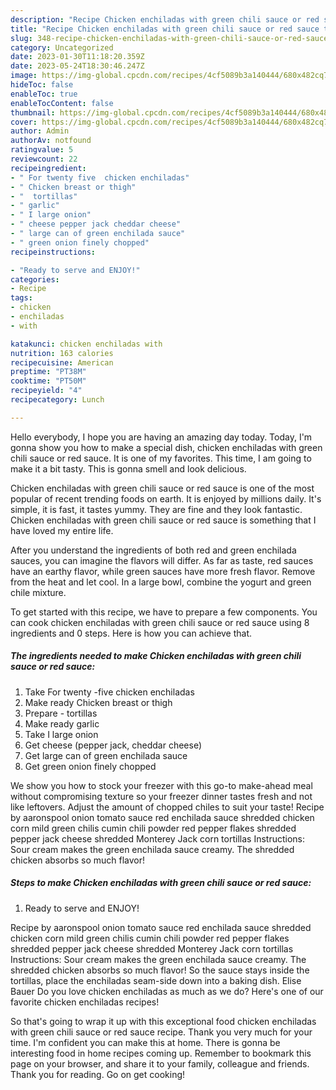 ```yaml
---
description: "Recipe Chicken enchiladas with green chili sauce or red sauce the Delicious}"
title: "Recipe Chicken enchiladas with green chili sauce or red sauce the Delicious}"
slug: 348-recipe-chicken-enchiladas-with-green-chili-sauce-or-red-sauce-the-delicious
category: Uncategorized
date: 2023-01-30T11:18:20.359Z
date: 2023-05-24T18:30:46.247Z
image: https://img-global.cpcdn.com/recipes/4cf5089b3a140444/680x482cq70/chicken-enchiladas-with-green-chili-sauce-or-red-sauce-recipe-main-photo.jpg
hideToc: false
enableToc: true
enableTocContent: false
thumbnail: https://img-global.cpcdn.com/recipes/4cf5089b3a140444/680x482cq70/chicken-enchiladas-with-green-chili-sauce-or-red-sauce-recipe-main-photo.jpg
cover: https://img-global.cpcdn.com/recipes/4cf5089b3a140444/680x482cq70/chicken-enchiladas-with-green-chili-sauce-or-red-sauce-recipe-main-photo.jpg
author: Admin
authorAv: notfound
ratingvalue: 5
reviewcount: 22
recipeingredient:
- " For twenty five  chicken enchiladas"
- " Chicken breast or thigh"
- "  tortillas"
- " garlic"
- " I large onion"
- " cheese pepper jack cheddar cheese"
- " large can of green enchilada sauce"
- " green onion finely chopped"
recipeinstructions:

- "Ready to serve and ENJOY!"
categories:
- Recipe
tags:
- chicken
- enchiladas
- with

katakunci: chicken enchiladas with 
nutrition: 163 calories
recipecuisine: American
preptime: "PT38M"
cooktime: "PT50M"
recipeyield: "4"
recipecategory: Lunch

---
```



Hello everybody, I hope you are having an amazing day today. Today, I'm gonna show you how to make a special dish, chicken enchiladas with green chili sauce or red sauce. It is one of my favorites. This time, I am going to make it a bit tasty. This is gonna smell and look delicious.

Chicken enchiladas with green chili sauce or red sauce is one of the most popular of recent trending foods on earth. It is enjoyed by millions daily. It's simple, it is fast, it tastes yummy. They are fine and they look fantastic. Chicken enchiladas with green chili sauce or red sauce is something that I have loved my entire life.

After you understand the ingredients of both red and green enchilada sauces, you can imagine the flavors will differ. As far as taste, red sauces have an earthy flavor, while green sauces have more fresh flavor. Remove from the heat and let cool. In a large bowl, combine the yogurt and green chile mixture.


To get started with this recipe, we have to prepare a few components. You can cook chicken enchiladas with green chili sauce or red sauce using 8 ingredients and 0 steps. Here is how you can achieve that.

<!--inarticleads1-->

##### The ingredients needed to make Chicken enchiladas with green chili sauce or red sauce:

1. Take  For twenty -five  chicken enchiladas
1. Make ready  Chicken breast or thigh
1. Prepare  - tortillas
1. Make ready  garlic
1. Take  I large onion
1. Get  cheese (pepper jack, cheddar cheese)
1. Get  large can of green enchilada sauce
1. Get  green onion finely chopped


We show you how to stock your freezer with this go-to make-ahead meal without compromising texture so your freezer dinner tastes fresh and not like leftovers. Adjust the amount of chopped chiles to suit your taste! Recipe by aaronspool onion tomato sauce red enchilada sauce shredded chicken corn mild green chilis cumin chili powder red pepper flakes shredded pepper jack cheese shredded Monterey Jack corn tortillas Instructions: Sour cream makes the green enchilada sauce creamy. The shredded chicken absorbs so much flavor! 

<!--inarticleads2-->

##### Steps to make Chicken enchiladas with green chili sauce or red sauce:


1. Ready to serve and ENJOY!

Recipe by aaronspool onion tomato sauce red enchilada sauce shredded chicken corn mild green chilis cumin chili powder red pepper flakes shredded pepper jack cheese shredded Monterey Jack corn tortillas Instructions: Sour cream makes the green enchilada sauce creamy. The shredded chicken absorbs so much flavor! So the sauce stays inside the tortillas, place the enchiladas seam-side down into a baking dish. Elise Bauer Do you love chicken enchiladas as much as we do? Here&#39;s one of our favorite chicken enchiladas recipes! 

So that's going to wrap it up with this exceptional food chicken enchiladas with green chili sauce or red sauce recipe. Thank you very much for your time. I'm confident you can make this at home. There is gonna be interesting food in home recipes coming up. Remember to bookmark this page on your browser, and share it to your family, colleague and friends. Thank you for reading. Go on get cooking!
